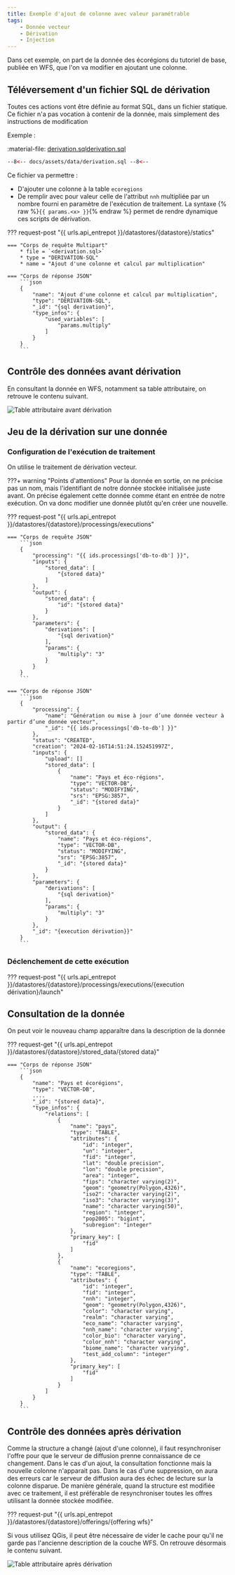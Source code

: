 ```yaml
---
title: Exemple d'ajout de colonne avec valeur paramétrable
tags:
    - Donnée vecteur
    - Dérivation
    - Injection
---
```


Dans cet exemple, on part de la donnée des écorégions du tutoriel de base, publiée en WFS, que l'on va modifier en ajoutant une colonne.

## Téléversement d'un fichier SQL de dérivation

Toutes ces actions vont être définie au format SQL, dans un fichier statique. Ce fichier n'a pas vocation à contenir de la donnée, mais simplement des instructions de modification

Exemple :

:material-file: <a id="link-sql" 
     download="derivation.sql" 
     href="/data/tutoriels/alimentation-maj/derivation.sql" 
     target="_self" 
     class="fr-link fr-link--download">
  derivation.sql<span class="fr-link__detail">derivation.sql</span>
  </a>

```html title="Contenu"
--8<-- docs/assets/data/derivation.sql --8<--
```

Ce fichier va permettre :

- D'ajouter une colonne à la table `ecoregions`
- De remplir avec pour valeur celle de l'attribut `nnh` multipliée par un nombre fourni en paramètre de l'exécution de traitement. La syntaxe {% raw %}`{{ params.<x> }}`{% endraw %} permet de rendre dynamique ces scripts de dérivation.

??? request-post "{{ urls.api_entrepot }}/datastores/{datastore}/statics"

    === "Corps de requête Multipart"
        * file = `<derivation.sql>`
        * type = "DERIVATION-SQL"
        * name = "Ajout d'une colonne et calcul par multiplication"

    === "Corps de réponse JSON"
        ```json
        {
            "name": "Ajout d'une colonne et calcul par multiplication",
            "type": "DERIVATION-SQL",
            "_id": "{sql derivation}",
            "type_infos": {
                "used_variables": [
                    "params.multiply"
                ]
            }
        }
        ```

## Contrôle des données avant dérivation

En consultant la donnée en WFS, notamment sa table attributaire, on retrouve le contenu suivant.

![Table attributaire avant dérivation](../../assets/images/derivation_avant.png)

## Jeu de la dérivation sur une donnée

### Configuration de l'exécution de traitement

On utilise le traitement de dérivation vecteur.

???+ warning "Points d'attentions"
Pour la donnée en sortie, on ne précise pas un nom, mais l'identifiant de notre donnée stockée initialisée juste avant. On précise également cette donnée comme étant en entrée de notre exécution. On va donc modifier une donnée plutôt qu'en créer une nouvelle.

??? request-post "{{ urls.api_entrepot }}/datastores/{datastore}/processings/executions"

    === "Corps de requête JSON"
        ```json
        {
            "processing": "{{ ids.processings['db-to-db'] }}",
            "inputs": {
                "stored_data": [
                    "{stored data}"
                ]
            },
            "output": {
                "stored_data": {
                    "id": "{stored data}"
                }
            },
            "parameters": {
                "derivations": [
                    "{sql derivation}"
                ],
                "params": {
                    "multiply": "3"
                }
            }
        }
        ```

    === "Corps de réponse JSON"
        ```json
        {
            "processing": {
    	        "name": "Génération ou mise à jour d’une donnée vecteur à partir d’une donnée vecteur",
                "_id": "{{ ids.processings['db-to-db'] }}"
            },
            "status": "CREATED",
            "creation": "2024-02-16T14:51:24.152451997Z",
            "inputs": {
                "upload": []
                "stored_data": [
                    {
                        "name": "Pays et éco-régions",
                        "type": "VECTOR-DB",
                        "status": "MODIFYING",
                        "srs": "EPSG:3857",
                        "_id": "{stored data}"
                    }
                ]
            },
            "output": {
                "stored_data": {
                    "name": "Pays et éco-régions",
                    "type": "VECTOR-DB",
                    "status": "MODIFYING",
                    "srs": "EPSG:3857",
                    "_id": "{stored data}"
                }
            },
            "parameters": {
                "derivations": [
                    "{sql derivation}"
                ],
                "params": {
                    "multiply": "3"
                }
            },
            "_id": "{execution dérivation}}"
        }
        ```

### Déclenchement de cette exécution

??? request-post "{{ urls.api_entrepot }}/datastores/{datastore}/processings/executions/{execution dérivation}/launch"

## Consultation de la donnée

On peut voir le nouveau champ apparaître dans la description de la donnée

??? request-get "{{ urls.api_entrepot }}/datastores/{datastore}/stored_data/{stored data}"

    === "Corps de réponse JSON"
        ```json
        {
            "name": "Pays et écorégions",
            "type": "VECTOR-DB",
            ....
            "_id": "{stored data}",
            "type_infos": {
                "relations": [
                    {
                        "name": "pays",
                        "type": "TABLE",
                        "attributes": {
                            "id": "integer",
                            "un": "integer",
                            "fid": "integer",
                            "lat": "double precision",
                            "lon": "double precision",
                            "area": "integer",
                            "fips": "character varying(2)",
                            "geom": "geometry(Polygon,4326)",
                            "iso2": "character varying(2)",
                            "iso3": "character varying(3)",
                            "name": "character varying(50)",
                            "region": "integer",
                            "pop2005": "bigint",
                            "subregion": "integer"
                        },
                        "primary_key": [
                            "fid"
                        ]
                    },
                    {
                        "name": "ecoregions",
                        "type": "TABLE",
                        "attributes": {
                            "id": "integer",
                            "fid": "integer",
                            "nnh": "integer",
                            "geom": "geometry(Polygon,4326)",
                            "color": "character varying",
                            "realm": "character varying",
                            "eco_name": "character varying",
                            "nnh_name": "character varying",
                            "color_bio": "character varying",
                            "color_nnh": "character varying",
                            "biome_name": "character varying",
                            "test_add_column": "integer"
                        },
                        "primary_key": [
                            "fid"
                        ]
                    }
                ]
            }
        }
        ```

## Contrôle des données après dérivation

Comme la structure a changé (ajout d'une colonne), il faut resynchroniser l'offre pour que le serveur de diffusion prenne connaissance de ce changement. Dans le cas d'un ajout, la consultation fonctionne mais la nouvelle colonne n'apparait pas. Dans le cas d'une suppression, on aura des erreurs car le serveur de diffusion aura des échec de lecture sur la colonne disparue. De manière générale, quand la structure est modifiée avec ce traitement, il est préférable de resynchroniser toutes les offres utilisant la donnée stockée modifiée.

??? request-put "{{ urls.api_entrepot }}/datastores/{datastore}/offerings/{offering wfs}"

Si vous utilisez QGis, il peut être nécessaire de vider le cache pour qu'il ne garde pas l'ancienne description de la couche WFS. On retrouve désormais le contenu suivant.

![Table attributaire après dérivation](../../assets/images/derivation_apres.png)
